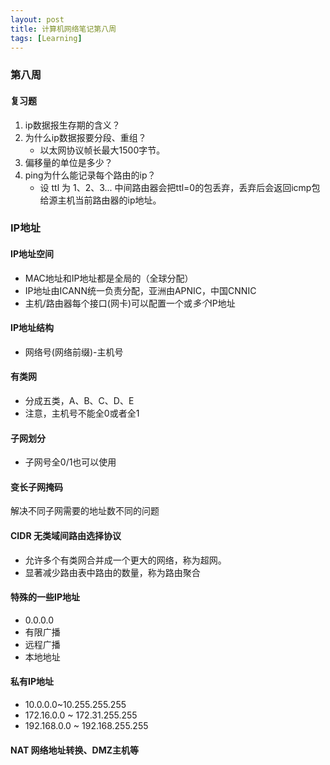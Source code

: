 ```yaml
---
layout: post
title: 计算机网络笔记第八周
tags: [Learning]
---
```

### 第八周

#### 复习题
1. ip数据报生存期的含义？
2. 为什么ip数据报要分段、重组？
	- 以太网协议帧长最大1500字节。
3. 偏移量的单位是多少？
4. ping为什么能记录每个路由的ip？
	 - 设 ttl 为 1、2、3... 中间路由器会把ttl=0的包丢弃，丢弃后会返回icmp包给源主机当前路由器的ip地址。

### IP地址

#### IP地址空间

- MAC地址和IP地址都是全局的（全球分配）
- IP地址由ICANN统一负责分配，亚洲由APNIC，中国CNNIC
- 主机/路由器每个接口(网卡)可以配置一个或*多个*IP地址

#### IP地址结构
- 网络号(网络前缀)-主机号

#### 有类网
- 分成五类，A、B、C、D、E
- 注意，主机号不能全0或者全1

#### 子网划分
- 子网号全0/1也可以使用

#### 变长子网掩码
解决不同子网需要的地址数不同的问题

#### CIDR 无类域间路由选择协议
- 允许多个有类网合并成一个更大的网络，称为超网。
- 显著减少路由表中路由的数量，称为路由聚合

#### 特殊的一些IP地址
- 0.0.0.0
- 有限广播
- 远程广播
- 本地地址

#### 私有IP地址
- 10.0.0.0\~10.255.255.255
- 172.16.0.0 \~ 172.31.255.255
- 192.168.0.0 \~ 192.168.255.255

#### NAT 网络地址转换、DMZ主机等
